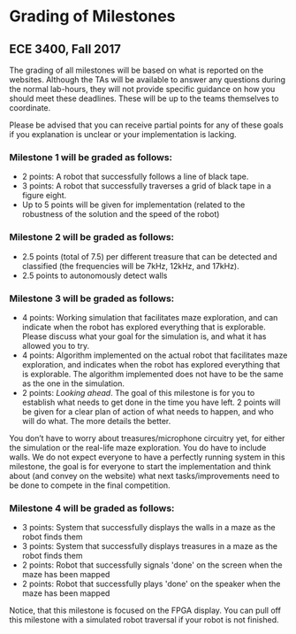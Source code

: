# Grading of Milestones
## ECE 3400, Fall 2017

The grading of all milestones will be based on what is reported on the websites. Although the TAs will be available to answer any questions during the normal lab-hours, they will not provide specific guidance on how you should meet these deadlines. These will be up to the teams themselves to coordinate.

Please be advised that you can receive partial points for any of these goals if you explanation is unclear or your implementation is lacking.

### Milestone 1 will be graded as follows:

* 2 points: A robot that successfully follows a line of black tape.
* 3 points: A robot that successfully traverses a grid of black tape in a figure eight.
* Up to 5 points will be given for implementation (related to the robustness of the solution and the speed of the robot)

### Milestone 2 will be graded as follows:

* 2.5 points (total of 7.5) per different treasure that can be detected and classified (the frequencies will be 7kHz, 12kHz, and 17kHz).
* 2.5 points to autonomously detect walls

### Milestone 3 will be graded as follows:

* 4 points: Working simulation that facilitates maze exploration, and can indicate when the robot has explored everything that is explorable. Please discuss what your goal for the simulation is, and what it has allowed you to try.
* 4 points: Algorithm implemented on the actual robot that facilitates maze exploration, and indicates when the robot has explored everything that is explorable. The algorithm implemented does not have to be the same as the one in the simulation.
* 2 points: _Looking ahead_. The goal of this milestone is for you to establish what needs to get done in the time you have left. 2 points will be given for a clear plan of action of what needs to happen, and who will do what. The more details the better. 

You don’t have to worry about treasures/microphone circuitry yet, for either the simulation or the real-life maze exploration. You do have to include walls. We do not expect everyone to have a perfectly running system in this milestone, the goal is for everyone to start the implementation and think about (and convey on the website) what next tasks/improvements need to be done to compete in the final competition. 

### Milestone 4 will be graded as follows:

* 3 points: System that successfully displays the walls in a maze as the robot finds them
* 3 points: System that successfully displays treasures in a maze as the robot finds them
* 2 points: Robot that successfully signals 'done' on the screen when the maze has been mapped
* 2 points: Robot that successfully plays 'done' on the speaker when the maze has been mapped

Notice, that this milestone is focused on the FPGA display. You can pull off this milestone with a simulated robot traversal if your robot is not finished.
